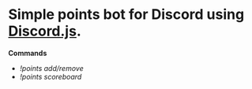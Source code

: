 # Simple points bot for Discord using [Discord.js](https://github.com/discordjs/discord.js/). #

**Commands**
- *!points add/remove <user> <amt> <reason>*
- *!points scoreboard*